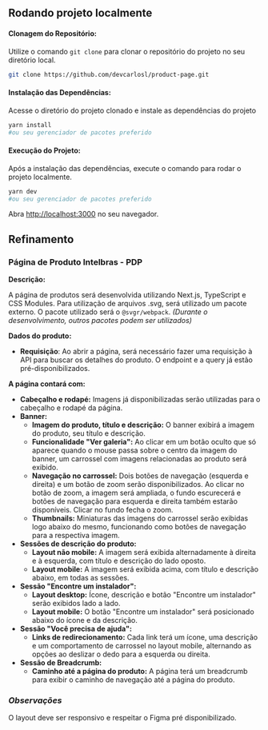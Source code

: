 ## Rodando projeto localmente

#### Clonagem do Repositório:

Utilize o comando `git clone` para clonar o repositório do projeto no seu
diretório local.

```bash
git clone https://github.com/devcarlosl/product-page.git
```

#### Instalação das Dependências:

Acesse o diretório do projeto clonado e instale as dependências do projeto

```bash
yarn install
#ou seu gerenciador de pacotes preferido
```

#### Execução do Projeto:

Após a instalação das dependências, execute o comando para rodar o projeto
localmente.

```bash
yarn dev
#ou seu gerenciador de pacotes preferido
```

Abra [http://localhost:3000](http://localhost:3000) no seu navegador.

## Refinamento

### Página de Produto Intelbras - PDP

**Descrição:**

A página de produtos será desenvolvida utilizando Next.js, TypeScript e CSS Modules. Para utilização de arquivos .svg, será utilizado um pacote externo. O pacote utilizado será o `@svgr/webpack`. _(Durante o desenvolvimento, outros pacotes podem ser utilizados)_

**Dados do produto:**

- **Requisição**: Ao abrir a página, será necessário fazer uma requisição à API para buscar os detalhes do produto. O endpoint e a query já estão pré-disponibilizados.

**A página contará com:**

- **Cabeçalho e rodapé:** Imagens já disponibilizadas serão utilizadas para o cabeçalho e rodapé da página.
- **Banner:**
  - **Imagem do produto, título e descrição:** O banner exibirá a imagem do produto, seu título e descrição.
  - **Funcionalidade "Ver galeria":** Ao clicar em um botão oculto que só aparece quando o mouse passa sobre o centro da imagem do banner, um carrossel com imagens relacionadas ao produto será exibido.
  - **Navegação no carrossel:** Dois botões de navegação (esquerda e direita) e um botão de zoom serão disponibilizados. Ao clicar no botão de zoom, a imagem será ampliada, o fundo escurecerá e botões de navegação para esquerda e direita também estarão disponíveis. Clicar no fundo fecha o zoom.
  - **Thumbnails:** Miniaturas das imagens do carrossel serão exibidas logo abaixo do mesmo, funcionando como botões de navegação para a respectiva imagem.
- **Sessões de descrição do produto:**
  - **Layout não mobile:** A imagem será exibida alternadamente à direita e à esquerda, com título e descrição do lado oposto.
  - **Layout mobile:** A imagem será exibida acima, com título e descrição abaixo, em todas as sessões.
- **Sessão "Encontre um instalador":**
  - **Layout desktop:** Ícone, descrição e botão "Encontre um instalador" serão exibidos lado a lado.
  - **Layout mobile:** O botão "Encontre um instalador" será posicionado abaixo do ícone e da descrição.
- **Sessão "Você precisa de ajuda":**
  - **Links de redirecionamento:** Cada link terá um ícone, uma descrição e um comportamento de carrossel no layout mobile, alternando as opções ao deslizar o dedo para a esquerda ou direita.
- **Sessão de Breadcrumb:**
  - **Caminho até a página do produto:** A página terá um breadcrumb para exibir o caminho de navegação até a página do produto.

### _Observações_

O layout deve ser responsivo e respeitar o Figma pré disponibilizado.
